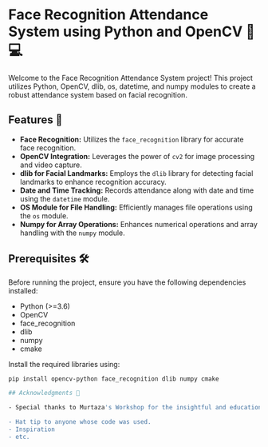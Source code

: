 # Face Recognition Attendance System using Python and OpenCV 📸💻

Welcome to the Face Recognition Attendance System project! This project utilizes Python, OpenCV, dlib, os, datetime, and numpy modules to create a robust attendance system based on facial recognition.

## Features 🚀

- **Face Recognition:** Utilizes the `face_recognition` library for accurate face recognition.
- **OpenCV Integration:** Leverages the power of `cv2` for image processing and video capture.
- **dlib for Facial Landmarks:** Employs the `dlib` library for detecting facial landmarks to enhance recognition accuracy.
- **Date and Time Tracking:** Records attendance along with date and time using the `datetime` module.
- **OS Module for File Handling:** Efficiently manages file operations using the `os` module.
- **Numpy for Array Operations:** Enhances numerical operations and array handling with the `numpy` module.

## Prerequisites 🛠️

Before running the project, ensure you have the following dependencies installed:

- Python (>=3.6)
- OpenCV
- face_recognition
- dlib
- numpy
- cmake

Install the required libraries using:

```bash
pip install opencv-python face_recognition dlib numpy cmake

## Acknowledgments 🙌

- Special thanks to Murtaza's Workshop for the insightful and educational video tutorial that guided the development of this project. Check out the tutorial [here](https://www.youtube.com/watch?v=sz25xxF_AVE)!

- Hat tip to anyone whose code was used.
- Inspiration
- etc.

